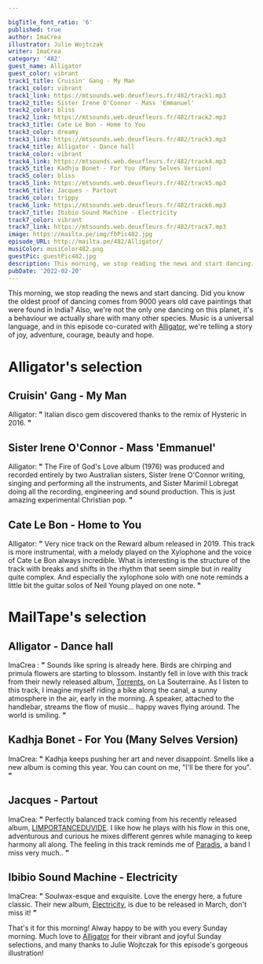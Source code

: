 ```yaml
---

bigTitle_font_ratio: '6'
published: true
author: ImaCrea
illustrator: Julie Wojtczak
writer: ImaCrea
category: '482'
guest_name: Alligator
guest_color: vibrant
track1_title: Cruisin' Gang - My Man
track1_color: vibrant
track1_link: https://mtsounds.web.deuxfleurs.fr/482/track1.mp3
track2_title: Sister Irene O'Connor - Mass 'Emmanuel'
track2_color: bliss
track2_link: https://mtsounds.web.deuxfleurs.fr/482/track2.mp3
track3_title: Cate Le Bon - Home to You
track3_color: dreamy
track3_link: https://mtsounds.web.deuxfleurs.fr/482/track3.mp3
track4_title: Alligator - Dance hall
track4_color: vibrant
track4_link: https://mtsounds.web.deuxfleurs.fr/482/track4.mp3
track5_title: Kadhja Bonet - For You (Many Selves Version)
track5_color: bliss
track5_link: https://mtsounds.web.deuxfleurs.fr/482/track5.mp3
track6_title: Jacques - Partout
track6_color: trippy
track6_link: https://mtsounds.web.deuxfleurs.fr/482/track6.mp3
track7_title: Ibibio Sound Machine - Electricity
track7_color: vibrant
track7_link: https://mtsounds.web.deuxfleurs.fr/482/track7.mp3
image: https://mailta.pe/img/fbPic482.jpg
episode_URL: http://mailta.pe/482/Alligator/
musiColor: musiColor482.png
guestPic: guestPic482.jpg
description: This morning, we stop reading the news and start dancing. Did you know the oldest proof of dancing comes from 9000 years old cave paintings that were found in India? Also, we’re not the only one dancing on this planet, it’s a behaviour we actually share with many other species. Music is a universal language, and in this episode co-curated with Alligator, we’re telling a story of joy, adventure, courage, beauty and hope.
pubDate: '2022-02-20'
---
```

This morning, we stop reading the news and start dancing. Did you know the oldest proof of dancing comes from 9000 years old cave paintings that were found in India? Also, we're not the only one dancing on this planet, it's a behaviour we actually share with many other species. Music is a universal language, and in this episode co-curated with [Alligator](https://almost-discos.bandcamp.com/album/torrents), we're telling a story of joy, adventure, courage, beauty and hope.


# Alligator's selection

## Cruisin' Gang - My Man
Alligator: **"** Italian disco gem discovered thanks to the remix of Hysteric in 2016. **"** 

## Sister Irene O'Connor - Mass 'Emmanuel'
Alligator: **"** The Fire of God's Love album (1976) was produced and recorded entirely by two Australian sisters, Sister Irene O'Connor writing, singing and performing all the instruments, and Sister Marimil Lobregat doing all the recording, engineering and sound production. This is just amazing experimental Christian pop. **"** 

## Cate Le Bon - Home to You
Alligator: **"** Very nice track on the Reward album released in 2019. This track is more instrumental, with a melody played on the Xylophone and the voice of Cate Le Bon always incredible. What is interesting is the structure of the track with breaks and shifts in the rhythm that seem simple but in reality quite complex. And especially the xylophone solo with one note reminds a little bit the guitar solos of Neil Young played on one note. **"** 

# MailTape's selection

## Alligator - Dance hall
ImaCrea : **"** Sounds like spring is already here. Birds are chirping and primula flowers are starting to blossom. Instantly fell in love with this track from their newly released album, [Torrents](https://almost-discos.bandcamp.com/album/torrents), on La Souterraine. As I listen to this track, I imagine myself riding a bike along the canal, a sunny atmosphere in the air, early in the morning. A speaker, attached to the handlebar, streams the flow of music... happy waves flying around. The world is smiling. **"** 

## Kadhja Bonet - For You (Many Selves Version)
ImaCrea: **"** Kadhja keeps pushing her art and never disappoint. Smells like a new album is coming this year. You can count on me, "I'll be there for you". **"** 

## Jacques - Partout
ImaCrea: **"** Perfectly balanced track coming from his recently released album, [LIMPORTANCEDUVIDE](https://jacques.bandcamp.com/album/limportanceduvide). I like how he plays with his flow in this one, adventurous and curious he mixes different genres while managing to keep harmony all along. The feeling in this track reminds me of [Paradis](https://www.mailta.pe/172/paradis/), a band I miss very much.. **"** 

## Ibibio Sound Machine - Electricity
ImaCrea: **"** Soulwax-esque and exquisite. Love the energy here, a future classic. Their new album, [Electricity](https://ibibiosoundmachine.bandcamp.com/album/electricity-2), is due to be released in March, don't miss it! **"** 


That's it for this morning! Alway happy to be with you every Sunday morning. Much love to [Alligator](https://almost-discos.bandcamp.com/album/torrents) for their vibrant and joyful Sunday selections, and many thanks to Julie Wojtczak for this episode's gorgeous illustration!
